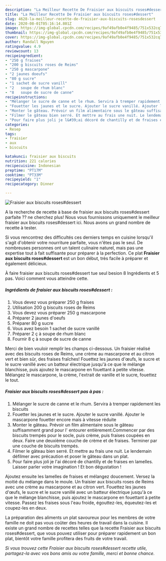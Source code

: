 ```yaml
---
description: "La Meilleur Recette De Fraisier aux biscuits roses#dessert"
title: "La Meilleur Recette De Fraisier aux biscuits roses#dessert"
slug: 4628-la-meilleur-recette-de-fraisier-aux-biscuits-rosesdessert
date: 2020-08-01T05:16:14.801Z
image: https://img-global.cpcdn.com/recipes/9af49afb0e4f9485/751x532cq70/fraisier-aux-biscuits-rosesdessert-photo-principale-de-la-recette.jpg
thumbnail: https://img-global.cpcdn.com/recipes/9af49afb0e4f9485/751x532cq70/fraisier-aux-biscuits-rosesdessert-photo-principale-de-la-recette.jpg
cover: https://img-global.cpcdn.com/recipes/9af49afb0e4f9485/751x532cq70/fraisier-aux-biscuits-rosesdessert-photo-principale-de-la-recette.jpg
author: Randall Nguyen
ratingvalue: 4.9
reviewcount: 13
recipeingredient:
- "250 g fraises"
- "200 g biscuits roses de Reims"
- "250 g mascarpone"
- "2 jaunes doeufs"
- "80 g sucre"
- "1 sachet de sucre vanill"
- "2   soupe de rhum blanc"
- "8   soupe de sucre de canne"
recipeinstructions:
- "Mélanger le sucre de canne et le rhum. Servira à tremper rapidement les biscuits"
- "Fouetter les jaunes et le sucre. Ajouter le sucre vanillé. Ajouter le mascarpone fouetter encore mais à vitesse réduite"
- "Monter le gâteau. Prévoir un film alimentaire sous le gâteau suffisamment grand pour l&#39; entourer entièrement.Commencer par des biscuits trempés pour le socle, puis crème, puis fraises coupées en deux. Faire une deuxième couche de crème et de fraises. Terminer par une couche de biscuits trempés."
- "Filmer le gâteau bien serré. Et mettre au frais une nuit. Le lendemain défilmer avec précaution et poser le gâteau dans un plat."
- "Pour faire plus joli je l&#39;ai décoré de chantilly et de fraises en lamelles. Laisser parler votre imagination ! Et bon dégustation !"
categories:
- Resep
tags:
- fraisier
- aux
- biscuits

katakunci: fraisier aux biscuits 
nutrition: 221 calories
recipecuisine: Indonesian
preptime: "PT17M"
cooktime: "PT33M"
recipeyield: "1"
recipecategory: Dinner

---
```



![Fraisier aux biscuits roses#dessert](https://img-global.cpcdn.com/recipes/9af49afb0e4f9485/751x532cq70/fraisier-aux-biscuits-rosesdessert-photo-principale-de-la-recette.jpg)

A la recherche de recette à base de fraisier aux biscuits roses#dessert parfaite ?? ne cherchez plus! Nous vous fournissons uniquement le meilleur fraisier aux biscuits roses#dessert ici. Nous avons un grand nombre de recette à tester.

Si vous rencontrez des difficultés ces derniers temps en cuisine lorsqu'il s'agit d'obtenir votre nourriture parfaite, vous n'êtes pas le seul. De nombreuses personnes ont un talent culinaire naturel, mais pas une expertise tout à fait suffisante pour préparer à la perfection. Ce plat <strong> Fraisier aux biscuits roses#dessert </strong> est un bon début, très facile à préparer et également délicieux.

<!--inarticleads1-->

À faire fraisier aux biscuits roses#dessert tue seul besion 8 Ingrédients et 5 pas. Voici comment vous atteindre cette.

##### Ingrédients de fraisier aux biscuits roses#dessert :

1. Vous devez vous préparer 250 g fraises
1. Utilisation 200 g biscuits roses de Reims
1. Vous devez vous préparer 250 g mascarpone
1. Préparer 2 jaunes d&#39;oeufs
1. Préparer 80 g sucre
1. Vous avez besoin 1 sachet de sucre vanillé
1. Préparer 2 ç à soupe de rhum blanc
1. Fournir 8 ç à soupe de sucre de canne


Merci de bien vouloir remplir les champs ci-dessous. Un fraisier réalisé avec des biscuits roses de Reims, une crème au mascarpone et au citron vert et bien sûr, des fraises fraîches! Fouettez les jaunes d&#39;œufs, le sucre et le sucre vanillé avec un batteur électrique jusqu&#39;à ce que le mélange blanchisse, puis ajoutez le mascarpone en fouettant à petite vitesse. Mélangez le mascarpone, la crème, l&#39;extrait de vanille et le sucre, fouettez le tout. 

<!--inarticleads2-->

##### Fraisier aux biscuits roses#dessert pas à pas :

1. Mélanger le sucre de canne et le rhum. Servira à tremper rapidement les biscuits
1. Fouetter les jaunes et le sucre. Ajouter le sucre vanillé. Ajouter le mascarpone fouetter encore mais à vitesse réduite
1. Monter le gâteau. Prévoir un film alimentaire sous le gâteau suffisamment grand pour l&#39; entourer entièrement.Commencer par des biscuits trempés pour le socle, puis crème, puis fraises coupées en deux. Faire une deuxième couche de crème et de fraises. Terminer par une couche de biscuits trempés.
1. Filmer le gâteau bien serré. Et mettre au frais une nuit. Le lendemain défilmer avec précaution et poser le gâteau dans un plat.
1. Pour faire plus joli je l&#39;ai décoré de chantilly et de fraises en lamelles. Laisser parler votre imagination ! Et bon dégustation !


Ajoutez ensuite les lamelles de fraises et mélangez doucement. Versez la moitié du mélange dans le moule. Un fraisier aux biscuits roses de Reims avec une crème au mascarpone et au citron vert. Fouettez les jaunes d&#39;œufs, le sucre et le sucre vanillé avec un batteur électrique jusqu&#39;à ce que le mélange blanchisse, puis ajoutez le mascarpone en fouettant à petite vitesse. Passez les fraises sous l&#39;eau froide, égouttez-les, équeutez-les et coupez-les en deux. 

<!--inarticleads1-->

<p>
La préparation des aliments un plat savoureux pour les membres de votre famille ne doit pas vous coûter des heures de travail dans la cuisine. Il existe un grand nombre de recettes telles que la recette Fraisier aux biscuits roses#dessert, que vous pouvez utiliser pour préparer rapidement un bon plat, bientôt votre famille profitera des fruits de votre travail.
</p>

<p>
<i>Si vous trouvez cette Fraisier aux biscuits roses#dessert recette utile, partagez-la avec vos bons amis ou votre famille, merci et bonne chance.</i>
</p>
